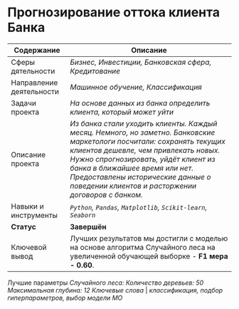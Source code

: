 # Прогнозирование оттока клиента Банка
Содержание | Описание |
 ------------- | ---------------- |
Сферы дятельности | *Бизнес, Инвестиции, Банковская сфера, Кредитование*
Направление деятельности | *Машинное обучение, Классификация*
Задачи проекта  | *На основе данных из банка определить клиента, который может уйти*
Описание проекта | *Из банка стали уходить клиенты. Каждый месяц. Немного, но заметно. Банковские маркетологи посчитали: сохранять текущих клиентов дешевле, чем привлекать новых. Нужно спрогнозировать, уйдёт клиент из банка в ближайшее время или нет. Предоставлены исторические данные о поведении клиентов и расторжении договоров с банком.*
Навыки и инструменты | *`Python`, `Pandas`, `Matplotlib`, `Scikit-learn`, `Seaborn`*
**Статус** | **Завершён**
Ключевой вывод | Лучших результатов мы достигли с моделью на основе алгоритма Случайного леса на увеличенной обучающей выборке - **F1 мера - 0.60**.
Лучшие параметры *Случайного леса: Количество деревьев: 50 Максимальная глубина: 12*
*Ключевые слова* | *классификация, подбор гиперпараметров, выбор модели МО*
